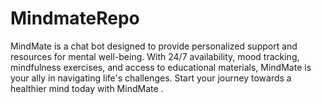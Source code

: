 # MindmateRepo
MindMate is a chat bot designed to provide personalized support and resources for mental well-being. With 24/7 availability, mood tracking, mindfulness exercises, and access to educational materials, MindMate is your ally in navigating life's challenges. Start your journey towards a healthier mind today with MindMate .
